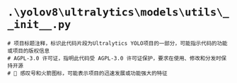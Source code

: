 # `.\yolov8\ultralytics\models\utils\__init__.py`

```
# 项目标题注释，标识此代码片段为Ultralytics YOLO项目的一部分，可能指示代码的功能或项目的版权信息
# AGPL-3.0 许可证，指明此代码受 AGPL-3.0 许可证保护，要求在使用、修改和分发时保持开源
# 🚀 感叹号和火箭图标，可能表示项目的迅速发展或功能强大的特征
```